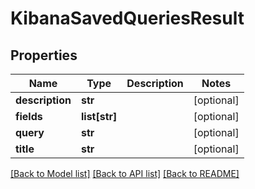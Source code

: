 # KibanaSavedQueriesResult

## Properties
Name | Type | Description | Notes
------------ | ------------- | ------------- | -------------
**description** | **str** |  | [optional] 
**fields** | **list[str]** |  | [optional] 
**query** | **str** |  | [optional] 
**title** | **str** |  | [optional] 

[[Back to Model list]](../README.md#documentation-for-models) [[Back to API list]](../README.md#documentation-for-api-endpoints) [[Back to README]](../README.md)


